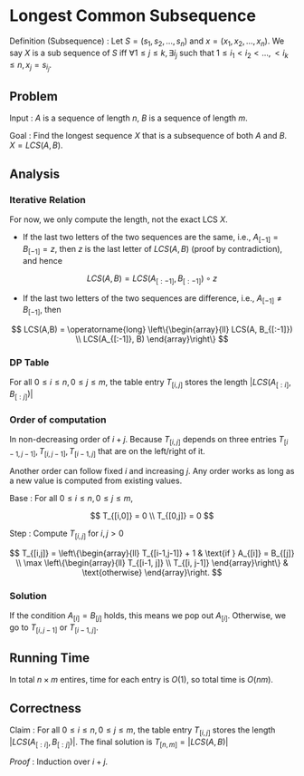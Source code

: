 # Longest Common Subsequence



Definition (Subsequence)
: Let $S = (s_1, s_2, \ldots, s_n)$ and $x = (x_1, x_2, \ldots, x_n)$. We say $X$ is a sub sequence of $S$ iff $\forall 1 \le j \le k, \exists i_j$ such that $1 \le i_1 < i_2 < \ldots, < i_k \le n, x_j = s_{i_j}$.

## Problem

Input
: $A$ is a sequence of length $n$, $B$ is a sequence of length $m$.

Goal
: Find the longest sequence $X$ that is a subsequence of both $A$ and $B$. $X = LCS(A,B)$.

## Analysis

### Iterative Relation

For now, we only compute the length, not the exact LCS $X$.

- If the last two letters of the two sequences are the same, i.e., $A_{[-1]} = B_{[-1]} = z$, then $z$ is the last letter of $LCS(A, B)$ (proof by contradiction), and hence

$$LCS(A,B) = LCS(A_{[:-1]}, B_{[:-1]}) \circ z$$

- If the last two letters of the two sequences are difference, i.e., $A_{[-1]} \ne B_{[-1]}$, then


$$
LCS(A,B) = \operatorname{long}  \left\{\begin{array}{ll}
LCS(A, B_{[:-1]}) \\
LCS(A_{[:-1]}, B)
\end{array}\right\}
$$

### DP Table

For all $0 \le i \le n, 0 \le j \le m$, the table entry $T_{[i,j]}$ stores the length $\left\vert LCS(A_{[:i]}, B_{[:j]}) \right\vert$

### Order of computation

In non-decreasing order of $i+j$. Because $T_{[i,j]}$ depends on three entries $T_{[i-1, j-1]}, T_{[i, j-1]}, T_{[i-1, j]}$ that are on the left/right of it.

Another order can follow fixed $i$ and increasing $j$. Any order works as long as a new value is computed from existing values.

Base
: For all $0 \le i \le n, 0 \le j \le m$,

$$
T_{[i,0]} = 0 \\
T_{[0,j]} = 0
$$

Step
: Compute $T_{[i,j]}$ for $i,j>0$


$$
T_{[i,j]} =  \left\{\begin{array}{ll}
T_{[i-1,j-1]} + 1 & \text{if } A_{[i]} = B_{[j]}  \\
\max \left\{\begin{array}{ll}
T_{[i-1, j]} \\
T_{[i, j-1]}
\end{array}\right\}
& \text{otherwise}
\end{array}\right.
$$

### Solution

If the condition $A_{[i]} = B_{[j]}$ holds, this means we pop out $A_{[i]}$. Otherwise, we go to $T_{[i,j-1]}$ or $T_{[i-1,j]}$.



## Running Time

In total $n\times m$ entires, time for each entry is $O(1)$, so total time is $O(nm)$.

## Correctness

Claim
: For all $0 \le i \le n, 0 \le j \le m$, the table entry $T_{[i,j]}$ stores the length $\left\vert LCS(A_{[:i]}, B_{[:j]}) \right\vert$. The final solution is $T_{[n,m]} = \left\vert LCS(A, B) \right\vert$

*Proof*
: Induction over $i+j$.
